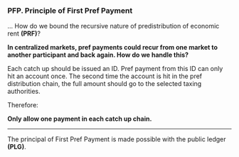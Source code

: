 
### PFP. Principle of First Pref Payment

... How do we bound the recursive nature of predistribution of economic rent **(PRF)**?

**In centralized markets, pref payments could recur from one market to another participant and back again.  How do we handle this?**

Each catch up should be issued an ID.  Pref payment from this ID can only hit an account once. The second time the account is hit in the pref distribution chain, the full amount should go to the selected taxing authorities.

Therefore:

**Only allow one payment in each catch up chain.**

----------

The principal of First Pref Payment is made possible with the public ledger **(PLG)**.

